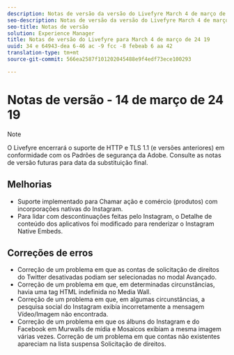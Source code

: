 ```yaml
---
description: Notas de versão da versão do Livefyre March 4 de março de 2019.
seo-description: Notas de versão da versão do Livefyre March 4 de março de 2019.
seo-title: Notas de versão
solution: Experience Manager
title: Notas de versão do Livefyre para March 4 de março de 24 19
uuid: 34 e 64943-dea 6-46 ac -9 fcc -8 febeab 6 aa 42
translation-type: tm+mt
source-git-commit: 566ea2587f101202045488e9f4edf73ece100293

---
```



# Notas de versão - 14 de março de 24 19

>[!NOTE]
>
>O Livefyre encerrará o suporte de HTTP e TLS 1.1 (e versões anteriores) em conformidade com os Padrões de segurança da Adobe. Consulte as notas de versão futuras para data da substituição final.

## Melhorias

* Suporte implementado para Chamar ação e comércio (produtos) com incorporações nativas do Instagram.
* Para lidar com descontinuações feitas pelo Instagram, o Detalhe de conteúdo dos aplicativos foi modificado para renderizar o Instagram Native Embeds.


## Correções de erros

* Correção de um problema em que as contas de solicitação de direitos do Twitter desativadas podiam ser selecionadas no modal Avançado.
* Correção de um problema em que, em determinadas circunstâncias, havia uma tag HTML indefinida no Media Wall.
* Correção de um problema em que, em algumas circunstâncias, a pesquisa social do Instagram exibia incorretamente a mensagem Vídeo/Imagem não encontrada.
* Correção de um problema em que os álbuns do Instagram e do Facebook em Murwalls de mídia e Mosaicos exibiam a mesma imagem várias vezes.
Correção de um problema em que contas não existentes apareciam na lista suspensa Solicitação de direitos.